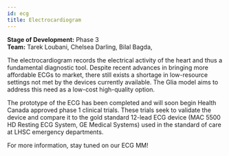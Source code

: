 ```yaml
---
id: ecg
title: Electrocardiogram
---
```


**Stage of Development:** Phase 3 <br>
**Team:** Tarek Loubani, Chelsea Darling, Bilal Bagda, 

The electrocardiogram records the electrical activity of the heart and thus a fundamental diagnostic tool. Despite recent advances in bringing more affordable ECGs to market, there still exists a shortage in low-resource settings not met by the devices currently available. The Glia model aims to address this need as a low-cost high-quality option. 

The prototype of the ECG has been completed and will soon begin Health Canada approved phase 1 clinical trials. These trials seek to validate the device and compare it to the gold standard 12-lead ECG device (MAC 5500 HD Resting ECG System, GE Medical Systems) used in the standard of care at LHSC emergency departments. 

For more information, stay tuned on our ECG MM!

